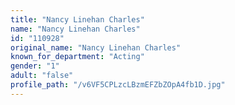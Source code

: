 ```yaml
---
title: "Nancy Linehan Charles"
name: "Nancy Linehan Charles"
id: "110928"
original_name: "Nancy Linehan Charles"
known_for_department: "Acting"
gender: "1"
adult: "false"
profile_path: "/v6VF5CPLzcLBzmEFZbZOpA4fb1D.jpg"
---
```

